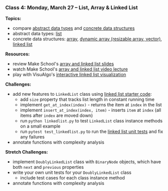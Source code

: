 ### Class 4: Monday, March 27 –  List, Array & Linked List

**Topics:**
- compare [abstract data types] and [concrete data structures][data structures]
- abstract data types: [list]
- concrete data structures: [array], [dynamic array (resizable array, vector)][dynamic array], [linked list]

**Resources:**
- review Make School's [array and linked list slides][list slides]
- watch Make School's [array and linked list video lecture][list video]
- play with VisuAlgo's [interactive linked list visualization][visualgo list]

**Challenges:**
- add new features to `LinkedList` class using [linked list starter code]:
    - add `size` property that tracks list length in constant running time
    - implement `get_at_index(index)` - returns the item at `index` in the list
    - implement `insert_at_index(index, item)` - inserts `item` at `index` (all items after `index` are moved down)
    - run `python linkedlist.py` to test `LinkedList` class instance methods on a small example
    - run `pytest test_linkedlist.py` to run the [linked list unit tests] and fix any failures
- annotate functions with complexity analysis

**Stretch Challenges:**
- implement `DoublyLinkedList` class with `BinaryNode` objects, which have both `next` and `previous` properties
- write your own unit tests for your `DoublyLinkedList` class
    - include test cases for each class instance method
- annotate functions with complexity analysis

[abstract data types]: https://en.wikipedia.org/wiki/Abstract_data_type
[data structures]: https://en.wikipedia.org/wiki/Data_structure
[list]: https://en.wikipedia.org/wiki/List_(abstract_data_type)
[array]: https://en.wikipedia.org/wiki/Array_data_structure
[dynamic array]: https://en.wikipedia.org/wiki/Dynamic_array
[linked list]: https://en.wikipedia.org/wiki/Linked_list

[list slides]: slides/ArraysLinkedLists.pdf
[list video]: https://www.youtube.com/watch?v=3WWuf4H61Nk
[visualgo list]: https://visualgo.net/list

[linked list starter code]: source/linkedlist.py
[linked list unit tests]: source/test_linkedlist.py
